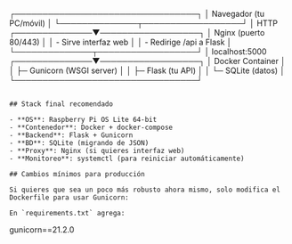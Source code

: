 ┌─────────────────────────────────┐
│  Navegador (tu PC/móvil)        │
└──────────────┬──────────────────┘
               │ HTTP
┌──────────────▼──────────────────┐
│  Nginx (puerto 80/443)          │
│  - Sirve interfaz web           │
│  - Redirige /api a Flask        │
└──────────────┬──────────────────┘
               │ localhost:5000
┌──────────────▼──────────────────┐
│  Docker Container               │
│  ├─ Gunicorn (WSGI server)      │
│  ├─ Flask (tu API)              │
│  └─ SQLite (datos)              │
└─────────────────────────────────┘
```

## Stack final recomendado

- **OS**: Raspberry Pi OS Lite 64-bit
- **Contenedor**: Docker + docker-compose
- **Backend**: Flask + Gunicorn
- **BD**: SQLite (migrando de JSON)
- **Proxy**: Nginx (si quieres interfaz web)
- **Monitoreo**: systemctl (para reiniciar automáticamente)

## Cambios mínimos para producción

Si quieres que sea un poco más robusto ahora mismo, solo modifica el Dockerfile para usar Gunicorn:

En `requirements.txt` agrega:
```
gunicorn==21.2.0